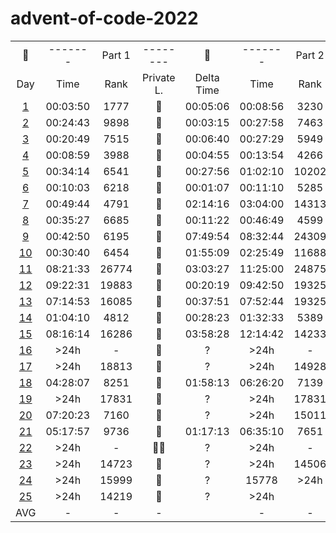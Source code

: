 # advent-of-code-2022

<table>
    <tr>
        <td align="center">🎄</td>
        <td align="center">-------</td>
        <td align="center">Part 1</td>
        <td align="center">--------</td>
        <td align="center">🎅</td>
        <td align="center">-------</td>
        <td align="center">Part 2</td>
        <td align="center">-------</td>
    </tr>
    <tr>
        <td align="center">Day</td>
        <td align="center">Time</td>
        <td align="center">Rank</td>
        <td align="center">Private L.</td>
        <td align="center">Delta Time</td>
        <td align="center">Time</td>
        <td align="center">Rank</td>
        <td align="center">Private L.</td>
    </tr>
    <tr>
        <td align="center"><a href="https://github.com/31b4/advent-of-code-2022/blob/main/day01/main.py">1</a></td>
        <td align="center">00:03:50 </td>
        <td align="center">1777</td>
        <td align="center">🏅</td>
        <td align="center">00:05:06</td>
        <td align="center">00:08:56</td>
        <td align="center">3230</td>
        <td align="center">🏅</td>
    </tr>
    <tr>
        <td align="center"><a href="https://github.com/31b4/advent-of-code-2022/blob/main/day02/main.py">2</a></td>
        <td align="center">00:24:43</td>
        <td align="center">9898</td>
        <td align="center">🥉</td>
        <td align="center">00:03:15</td>
        <td align="center">00:27:58</td>
        <td align="center">7463</td>
        <td align="center">🥉</td>
    </tr>
    <tr>
        <td align="center"><a href="https://github.com/31b4/advent-of-code-2022/blob/main/day03/main.py">3</a></td>
        <td align="center">00:20:49</td>
        <td align="center">7515</td>
        <td align="center">🥉</td>
        <td align="center">00:06:40</td>
        <td align="center">00:27:29</td>
        <td align="center">5949</td>
        <td align="center">🥉</td>
    </tr>
    <tr>
        <td align="center"><a href="https://github.com/31b4/advent-of-code-2022/blob/main/day04/main.py">4</a></td>
        <td align="center">00:08:59</td>
        <td align="center">3988</td>
        <td align="center">🏅</td>
        <td align="center">00:04:55</td>
        <td align="center">00:13:54</td>
        <td align="center">4266</td>
        <td align="center">🏅</td>
    </tr>
    <tr>
        <td align="center"><a href="https://github.com/31b4/advent-of-code-2022/blob/main/day05/main.py">5</a></td>
        <td align="center">00:34:14</td>
        <td align="center">6541</td>
        <td align="center">🏅</td>
        <td align="center">00:27:56</td>
        <td align="center">01:02:10</td>
        <td align="center">10202</td>
        <td align="center">🥈</td>
    </tr>
    <tr>
        <td align="center"><a href="https://github.com/31b4/advent-of-code-2022/blob/main/day06/main.py">6</a></td>
        <td align="center">00:10:03</td>
        <td align="center">6218</td>
        <td align="center">🏅</td>
        <td align="center">00:01:07</td>
        <td align="center">00:11:10</td>
        <td align="center">5285</td>
        <td align="center">🏅</td>
    </tr>
    <tr>
        <td align="center"><a href="https://github.com/31b4/advent-of-code-2022/blob/main/day07/main.py">7</a></td>
        <td align="center">00:49:44</td>
        <td align="center">4791</td>
        <td align="center">🏅</td>
        <td align="center">02:14:16</td>
        <td align="center">03:04:00</td>
        <td align="center">14313</td>
        <td align="center">🏅</td>
    </tr>
    <tr>
        <td align="center"><a href="https://github.com/31b4/advent-of-code-2022/blob/main/day08/main.py">8</a></td>
        <td align="center">00:35:27</td>
        <td align="center">6685</td>
        <td align="center">🥈</td>
        <td align="center">00:11:22</td>
        <td align="center">00:46:49</td>
        <td align="center">4599</td>
        <td align="center">🏅</td>
    </tr>
    <tr>
        <td align="center"><a href="https://github.com/31b4/advent-of-code-2022/blob/main/day09/main.py">9</a></td>
        <td align="center">00:42:50</td>
        <td align="center">6195</td>
        <td align="center">🏅</td>
        <td align="center">07:49:54</td>
        <td align="center">08:32:44</td>
        <td align="center">24309</td>
        <td align="center">🏅</td>
    </tr>
    <tr>
        <td align="center"><a href="https://github.com/31b4/advent-of-code-2022/blob/main/day10/main.py">10</a></td>
        <td align="center">00:30:40</td>
        <td align="center">6454</td>
        <td align="center">🏅</td>
        <td align="center">01:55:09</td>
        <td align="center">02:25:49</td>
        <td align="center">11688</td>
        <td align="center">🏅</td>
    </tr>
    <tr>
        <td align="center"><a href="https://github.com/31b4/advent-of-code-2022/blob/main/day11/main.py">11</a></td>
        <td align="center">08:21:33</td>
        <td align="center">26774</td>
        <td align="center">🥈</td>
        <td align="center">03:03:27</td>
        <td align="center">11:25:00</td>
        <td align="center">24875</td>
        <td align="center">🥈</td>
    </tr>
    <tr>
       <td align="center"><a href="https://github.com/31b4/advent-of-code-2022/blob/main/day12/main.py">12</a></td>
        <td align="center">09:22:31</td>
        <td align="center">19883</td>
        <td align="center">🥈</td>
        <td align="center">00:20:19</td>
        <td align="center">09:42:50</td>
        <td align="center">19325</td>
        <td align="center">🥈</td>
    </tr>
    <tr>
        <td align="center"><a href="https://github.com/31b4/advent-of-code-2022/blob/main/day13/main.py">13</a></td>
        <td align="center">07:14:53</td>
        <td align="center">16085</td>
        <td align="center">🏅</td>
        <td align="center">00:37:51</td>
        <td align="center">07:52:44</td>
        <td align="center">19325</td>
        <td align="center">🏅</td>
    </tr>
    <tr>
        <td align="center"><a href="https://github.com/31b4/advent-of-code-2022/blob/main/day14/main.py">14</a></td>
        <td align="center">01:04:10</td>
        <td align="center">4812</td>
        <td align="center">🥈</td>
        <td align="center">00:28:23</td>
        <td align="center">01:32:33</td>
        <td align="center">5389</td>
        <td align="center">🏅</td>
    </tr>
    <tr>
        <td align="center"><a href="https://github.com/31b4/advent-of-code-2022/blob/main/day15/main.py">15</a></td>
        <td align="center">08:16:14</td>
        <td align="center">16286</td>
        <td align="center">🥉</td>
        <td align="center">03:58:28</td>
        <td align="center">12:14:42</td>
        <td align="center">14233</td>
        <td align="center">🥈</td>
    </tr>
    <tr>
        <td align="center"><a href="https://github.com/31b4/advent-of-code-2022/blob/main/day16/main.py">16</a></td>
        <td align="center">>24h</td>
        <td align="center">-</td>
        <td align="center">🥈</td>
        <td align="center">?</td>
        <td align="center">>24h</td>
        <td align="center">-</td>
        <td align="center">🥈</td>
    </tr>
    <tr>
        <td align="center"><a href="https://github.com/31b4/advent-of-code-2022/blob/main/day17/main.py">17</a></td>
        <td align="center">>24h</td>
        <td align="center">18813</td>
        <td align="center">🏅</td>
        <td align="center">?</td>
        <td align="center">>24h</td>
        <td align="center">14928</td>
        <td align="center">🥈</td>
    </tr>
    <tr>
        <td align="center"><a href="https://github.com/31b4/advent-of-code-2022/blob/main/day18/main.py">18</a></td>
        <td align="center">04:28:07</td>
        <td align="center">8251</td>
        <td align="center">🏅</td>
        <td align="center">01:58:13</td>
        <td align="center">06:26:20</td>
        <td align="center">7139</td>
        <td align="center">🏅</td>
    </tr>
    <tr>
        <td align="center"><a href="https://github.com/31b4/advent-of-code-2022/blob/main/day19/main.py">19</a></td>
        <td align="center">>24h</td>
        <td align="center">17831</td>
        <td align="center">🏅</td>
        <td align="center">?</td>
        <td align="center">>24h</td>
        <td align="center">17831</td>
        <td align="center">🏅</td>
    </tr>
    <tr>
        <td align="center"><a href="https://github.com/31b4/advent-of-code-2022/blob/main/day20/main.py">20</a></td>
        <td align="center">07:20:23</td>
        <td align="center">7160</td>
        <td align="center">🏅</td>
        <td align="center">?</td>
        <td align="center">>24h</td>
        <td align="center">15011</td>
        <td align="center">🥈</td>
    </tr>
    <tr>
        <td align="center"><a href="https://github.com/31b4/advent-of-code-2022/blob/main/day21">21</a></td>
        <td align="center">05:17:57</td>
        <td align="center">9736</td>
        <td align="center">🏅</td>
        <td align="center">01:17:13</td>
        <td align="center">06:35:10</td>
        <td align="center">7651</td>
        <td align="center">🏅</td>
    </tr>
    <tr>
        <td align="center"><a href="https://github.com/31b4/advent-of-code-2022/blob/main/day22/main.py">22</a></td>
        <td align="center">>24h</td>
        <td align="center">-</td>
        <td align="center">🏅🥈</td>
        <td align="center">?</td>
        <td align="center">>24h</td>
        <td align="center">-</td>
        <td align="center">🏅🥈</td>
    </tr>
    <tr>
        <td align="center"><a href="https://github.com/31b4/advent-of-code-2022/blob/main/day23/main.py">23</a></td>
        <td align="center">>24h</td>
        <td align="center">14723</td>
        <td align="center">🥈</td>
        <td align="center">?</td>
        <td align="center">>24h</td>
        <td align="center">14506</td>
        <td align="center">🥈</td>
    </tr>
    <tr>
        <td align="center"><a href="https://github.com/31b4/advent-of-code-2022/blob/main/day24/main.py">24</a></td>
        <td align="center">>24h</td>
        <td align="center">15999</td>
        <td align="center">🥈</td>
        <td align="center">?</td>
        <td align="center">15778</td>
        <td align="center">>24h</td>
        <td align="center">🥈</td>
    </tr>
    <tr>
        <td align="center"><a href="https://github.com/31b4/advent-of-code-2022/blob/main/day25/main.py">25</a></td>
        <td align="center">>24h</td>
        <td align="center">14219</td>
        <td align="center">🏅</td>
        <td align="center">?</td>
        <td align="center">>24h</td>
        <td align="center"></td>
        <td align="center">🏅🥈</td>
    </tr>
    <tr>
        <td align="center">AVG</td>
        <td align="center">-</td>
        <td align="center">-</td>
        <td align="center">-</td>
        <td align="center"></td>
        <td align="center">-</td>
        <td align="center">-</td>
        <td align="center">-</td>
    </tr>

</table>
